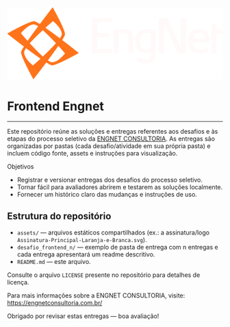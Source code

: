# ![ENGNET](assets/Assinatura-Principal-Laranja-e-Branca.svg)

# Frontend Engnet

---

Este repositório reúne as soluções e entregas referentes aos desafios e às etapas do processo seletivo da [ENGNET CONSULTORIA](https://engnetconsultoria.com.br/). As entregas são organizadas por pastas (cada desafio/atividade em sua própria pasta) e incluem código fonte, assets e instruções para visualização.

Objetivos
- Registrar e versionar entregas dos desafios do processo seletivo.
- Tornar fácil para avaliadores abrirem e testarem as soluções localmente.
- Fornecer um histórico claro das mudanças e instruções de uso.

## Estrutura do repositório

- `assets/` — arquivos estáticos compartilhados (ex.: a assinatura/logo `Assinatura-Principal-Laranja-e-Branca.svg`).
- `desafio_frontend_n/` — exemplo de pasta de entrega com n entregas e cada entrega apresentará um readme descritivo.
- `README.md` — este arquivo.

Consulte o arquivo `LICENSE` presente no repositório para detalhes de licença.

Para mais informações sobre a ENGNET CONSULTORIA, visite: https://engnetconsultoria.com.br/

Obrigado por revisar estas entregas — boa avaliação!
